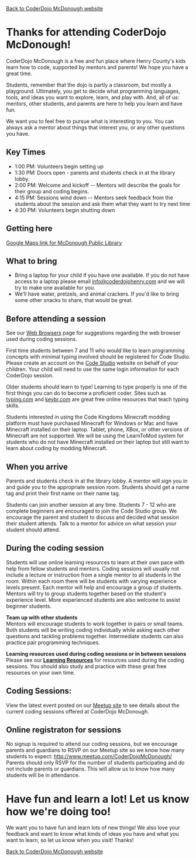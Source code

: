 [Back to CoderDojo McDonough website](http://www.coderdojohenry.com)

# Thanks for attending CoderDojo McDonough!

CoderDojo McDonough is a free and fun place where Henry County's kids learn how to code, supported by mentors and
parents! We hope you have a great time.

Students, remember that the dojo is partly a classroom, but mostly a
playground. Ultimately, you get to decide what programming languages,
tools, and ideas you want to explore, learn, and play with. And, all of us:
mentors, other students, and parents are here to help you learn and have fun.

We want you to feel free to pursue what is interesting to you. You can
always ask a mentor about things that interest you, or any other questions you
have.


## Key Times

  * 1:00 PM: Volunteers begin setting up
  * 1:30 PM: Doors open - parents and students check in at the library
    lobby. 
  * 2:00 PM: Welcome and kickoff -- Mentors will describe the goals for
    their group and coding begins.
  * 4:15 PM: Sessions wind down -- Mentors seek feedback from the students
    about the session and ask them what they want to try next time
  * 4:30 PM: Volunteers begin shutting down

## Getting here

[Google Maps link for McDonough Public
Library](https://www.google.com/maps/place/1001+Florence+Mcgarity+Blvd/)

## What to bring

  * Bring a laptop for your child if you have one available. If you do not have access to a laptop
    please email info@coderdojohenry.com and we will try to make one
available for you.  
  * We'll have water, pretzels, and animal crackers.  If you'd
    like to bring some other snacks to share, that would be great.  
  

## Before attending a session

See our [Web Browsers](web_browsers.md) page for suggestions regarding the web browser used during coding sessions.

First time students between 7 and 11 who would like to learn programming concepts with minimal typing involved should be registered for Code Studio.  Please create an account on the [Code Studio](https://learn.code.org) website on behalf of your children. Your child will need to use the same login information for each CoderDojo session.

Older students should learn to type!  Learning to type properly is one of the first things you can do to become a proficient coder.  Sites such as [typing.com](http://www.typing.com) and [keybr.com](http://www.keybr.com) are great free online resources that teach typing skills.

Students interested in using the Code Kingdoms Minecraft modding platform must have purchased Minecraft for Windows or Mac and have Minecraft installed on their laptop.  Tablet, phone, XBox, or other versions of Minecraft are not supported.  We will be using the LearnToMod system for students who do not have Minecraft installed on their laptop but still want to learn about coding by modding Minecraft.


## When you arrive

Parents and students check in at the library lobby. A mentor will sign you in and guide you to the appropriate session room. Students should get a name tag and print their first name on their name tag.

Students can join another session at any time.  Students 7 - 12 who are complete beginners are encouraged to join the Code Studio group.  We encourage the parent and student to discuss and decided what session their student attends.  Talk to a mentor for advice on what session your student should attend.

## During the coding session 

Students will use online learning resources to learn at their own pace with help from fellow students and mentors.  Coding sessions will usually not include a lecture or instruction from a single mentor to all students in the room.  Within each room there will be students with varying experience levels present.  Each mentor will help and encourage a group of students.  Mentors will try to group students together based on the student's experience level.  More experienced students are also welcome to assist beginner students.  

**Team up with other students**  
Mentors will encourage students to work together in pairs or small teams. Both students will be writing coding individually while asking each other questions and tackling problems together.  Intermediate students can also practice pair programming techniques.

**Learning resources used during coding sessions or in between sessions**  
Please see our **[Learning Resources](http://www.coderdojohenry.com/learning-guide)** for resources used during the coding sessions. You should also study and practice with these great free resources on your own time.

## Coding Sessions:

View the latest event posted on our [Meetup site](http://www.meetup.com/CoderDojoMcDonough/) to see details about the current coding sessions offered at CoderDojo McDonough.


## Online registraton for sessions

No signup is required to attend our coding sessions, but we encourage parents and guardians to RSVP on our Meetup site so we know how many students to expect:  http://www.meetup.com/CoderDojoMcDonough/  
Parents should only RSVP for the number of students participating and do
not include parents or guardians. This will allow us to know how many students will be in attendance.


<!-- Due to the high level of student interest, attendees who are not registered
on [our Meetup.com site](http://meetup.com/CoderDojoMcDonough) may not be allowed to sit in a session room with a mentor. Students who are not on our RSVP list will wait in a waiting area. If the room is full
to capacity with registered students, students not on the RSVP will be allowed to either move to another dojo session with availability
or students can sit in another area of the library and work on code learning websites with minimal help from a mentor. Mentors will work to ensure that all students in the library at least have access to a text editor or Code Studio and ability to view learning material.  If a session room is not full with registered students when the dojo begins around 1:30pm, dojo coordinators will begin to allow waiting students to sit in the session room.

Mentors are encouraged to lead groups with no more than 8 students.  Having a limit on the number of students per mentor makes sure that students who register are able to receive adequate attention.-->


# Have fun and learn a lot! Let us know how we're doing too!

We want you to have fun and learn lots of new things! We also love your
feedback and want to know what kinds of ideas you have and what you want
to learn, so let us know when you visit! Thanks!

[Back to CoderDojo McDonough website](http://www.coderdojohenry.com)

